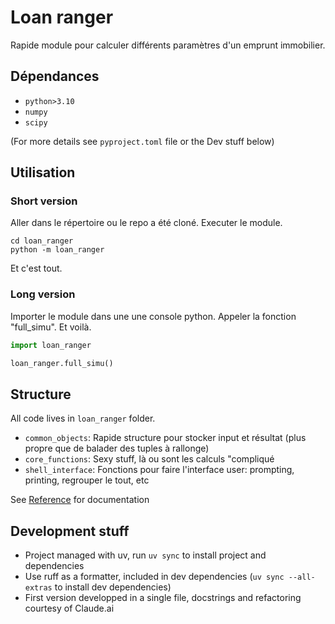 # Loan ranger

Rapide module pour calculer différents paramètres
d'un emprunt immobilier.

## Dépendances

- `python>3.10`
- `numpy`
- `scipy`

(For more details see `pyproject.toml` file or the Dev stuff below)

## Utilisation

### Short version

Aller dans le répertoire ou le repo a été cloné.
Executer le module.

```shell
cd loan_ranger
python -m loan_ranger
```

Et c'est tout.

### Long version

Importer le module dans une une console python.
Appeler la fonction "full_simu".
Et voilà.

```python
import loan_ranger

loan_ranger.full_simu()
```

## Structure

All code lives in `loan_ranger` folder.

- `common_objects`: Rapide structure pour stocker input et résultat (plus propre que de balader des tuples à rallonge)
- `core_functions`: Sexy stuff, là ou sont les calculs "compliqué
- `shell_interface`: Fonctions pour faire l'interface user: prompting, printing, regrouper le tout, etc

See [Reference](api/summary.md) for documentation

## Development stuff

- Project managed with uv, run `uv sync` to install project and dependencies
- Use ruff as a formatter, included in dev dependencies (`uv sync --all-extras` to install dev dependencies)
- First version developped in a single file, docstrings and refactoring courtesy of Claude.ai
